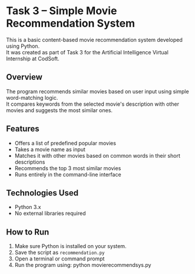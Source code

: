 # Task 3 – Simple Movie Recommendation System

This is a basic content-based movie recommendation system developed using Python.  
It was created as part of Task 3 for the Artificial Intelligence Virtual Internship at CodSoft.

## Overview

The program recommends similar movies based on user input using simple word-matching logic.  
It compares keywords from the selected movie's description with other movies and suggests the most similar ones.

## Features

- Offers a list of predefined popular movies
- Takes a movie name as input
- Matches it with other movies based on common words in their short descriptions
- Recommends the top 3 most similar movies
- Runs entirely in the command-line interface

## Technologies Used

- Python 3.x
- No external libraries required

## How to Run

1. Make sure Python is installed on your system.
2. Save the script as `recommendation.py`
3. Open a terminal or command prompt
4. Run the program using:
python movierecommendsys.py

